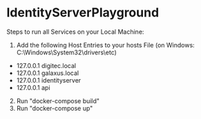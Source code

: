 # IdentityServerPlayground

Steps to run all Services on your Local Machine:

1. Add the following Host Entries to your hosts File (on Windows: C:\Windows\System32\drivers\etc)
* 127.0.0.1 digitec.local
* 127.0.0.1 galaxus.local
* 127.0.0.1 identityserver
* 127.0.0.1 api

2. Run "docker-compose build"
3. Run "docker-compose up"
